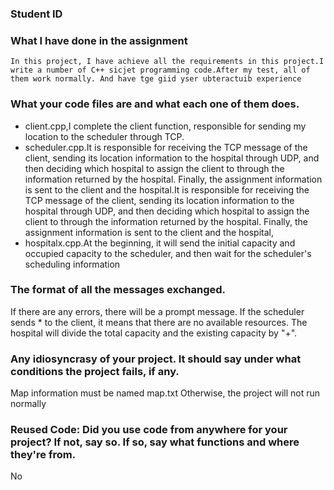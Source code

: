 ### Student ID





### What I have done in the assignment

`In this project, I have achieve all the requirements in this project.I write a number of C++ sicjet programming code.After my test, all of them work normally. And have tge giid yser ubteractuib experience `



### What your code files are and what each one of them does. 

- client.cpp,I complete the client function, responsible for sending my location to the scheduler through TCP.  
- scheduler.cpp.It is responsible for receiving the TCP message of the client, sending its location information to the hospital through UDP, and then deciding which hospital to assign the client to through the information returned by the hospital. Finally, the assignment information is sent to the client and the hospital.It is responsible for receiving the TCP message of the client, sending its location information to the hospital through UDP, and then deciding which hospital to assign the client to through the information returned by the hospital. Finally, the assignment information is sent to the client and the hospital,
- hospitalx.cpp.At the beginning, it will send the initial capacity and occupied capacity to the scheduler, and then wait for the scheduler's scheduling information

### The format of all the messages exchanged.

If there are any errors, there will be a prompt message. If the scheduler sends * to the client, it means that there are no available resources. The hospital will divide the total capacity and the existing capacity by "+".



### Any idiosyncrasy of your project. It should say under what conditions the project fails, if any.

Map information must be named map.txt Otherwise, the project will not run normally



### Reused Code: Did you use code from anywhere for your project? If not, say so. If so, say what functions and where they're from. 

No



